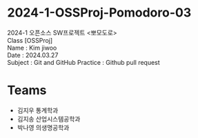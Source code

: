 # 2024-1-OSSProj-Pomodoro-03
2024-1 오픈소스 SW프로젝트 &lt;뽀모도로>  
Class [OSSProj]  
Name : Kim jiwoo  
Date : 2024.03.27  
Subject : Git and GitHub
Practice : Github pull request

# Teams
- 김지우 통계학과
- 김지송 산업시스템공학과
- 박나영 의생명공학과

